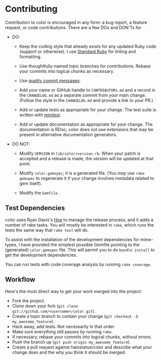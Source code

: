 # Contributing

Contribution to color is encouraged in any form: a bug report, a feature
request, or code contributions. There are a few DOs and DON'Ts for

- DO:

  - Keep the coding style that already exists for any updated Ruby code (support
    or otherwise). I use [Standard Ruby][standardrb] for linting and formatting.

  - Use thoughtfully-named topic branches for contributions. Rebase your commits
    into logical chunks as necessary.

  - Use [quality commit messages][qcm].

  - Add your name or GitHub handle to `CONTRIBUTORS.md` and a record in the
    `CHANGELOG.md` as a separate commit from your main change. (Follow the style
    in the `CHANGELOG.md` and provide a link to your PR.)

  - Add or update tests as appropriate for your change. The test suite is
    written with [minitest][minitest].

  - Add or update documentation as appropriate for your change. The
    documentation is RDoc; color does not use extensions that may be present in
    alternative documentation generators.

- DO NOT:

  - Modify `VERSION` in `lib/color/version.rb`. When your patch is accepted and
    a release is made, the version will be updated at that point.

  - Modify `color.gemspec`; it is a generated file. (You _may_ use
    `rake gemspec` to regenerate it if your change involves metadata related to
    gem itself).

  - Modify the `Gemfile`.

## Test Dependencies

color uses Ryan Davis's [Hoe][Hoe] to manage the release process, and it adds a
number of rake tasks. You will mostly be interested in `rake`, which runs the
tests the same way that `rake test` will do.

To assist with the installation of the development dependencies for mime-types,
I have provided the simplest possible Gemfile pointing to the (generated)
`color.gemspec` file. This will permit you to do `bundle install` to get the
development dependencies.

You can run tests with code coverage analysis by running `rake coverage`.

## Workflow

Here's the most direct way to get your work merged into the project:

- Fork the project.
- Clone down your fork (`git clone git://github.com/<username>/color.git`).
- Create a topic branch to contain your change
  (`git checkout -b my_awesome_feature`).
- Hack away, add tests. Not necessarily in that order.
- Make sure everything still passes by running `rake`.
- If necessary, rebase your commits into logical chunks, without errors.
- Push the branch up (`git push origin my_awesome_feature`).
- Create a pull request against halostatue/color and describe what your change
  does and the why you think it should be merged.

[hoe]: https://github.com/seattlerb/hoe
[minitest]: https://github.com/seattlerb/minitest
[mtd]: https://github.com/mime-types/mime-types-data
[qcm]: http://tbaggery.com/2008/04/19/a-note-about-git-commit-messages.html
[standardrb]: https://github.com/standardrb/standard
